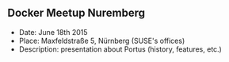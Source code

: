 
## Docker Meetup Nuremberg

* Date: June 18th 2015
* Place: Maxfeldstraße 5, Nürnberg (SUSE's offices)
* Description: presentation about Portus (history, features, etc.)

